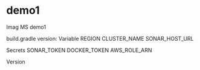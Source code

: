# demo1
Imag MS demo1

build.gradle version:
Variable
REGION
CLUSTER_NAME
SONAR_HOST_URL

Secrets
SONAR_TOKEN
DOCKER_TOKEN
AWS_ROLE_ARN

Version

